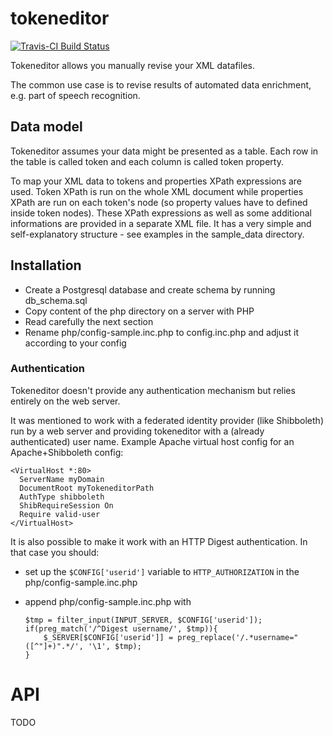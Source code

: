# tokeneditor

[![Travis-CI Build Status](https://travis-ci.org/acdh-oeaw/tokeneditor.png?branch=master)](https://travis-ci.org/acdh-oeaw/tokeneditor)


Tokeneditor allows you manually revise your XML datafiles.

The common use case is to revise results of automated data enrichment, e.g. part of speech recognition.

## Data model

Tokeneditor assumes your data might be presented as a table. Each row in the table is called token and each column is called token property.

To map your XML data to tokens and properties XPath expressions are used. Token XPath is run on the whole XML document while properties XPath are run on each token's node (so property values have to defined inside token nodes).
These XPath expressions as well as some additional informations are provided in a separate XML file. It has a very simple and self-explanatory structure - see examples in the sample_data directory.

## Installation

- Create a Postgresql database and create schema by running db_schema.sql
- Copy content of the php directory on a server with PHP 
- Read carefully the next section
- Rename php/config-sample.inc.php to config.inc.php and adjust it according to your config

### Authentication

Tokeneditor doesn't provide any authentication mechanism but relies entirely on the web server.

It was mentioned to work with a federated identity provider (like Shibboleth) run by a web server and providing tokeneditor with a (already authenticated) user name.
Example Apache virtual host config for an Apache+Shibboleth config:
```
<VirtualHost *:80>
  ServerName myDomain
  DocumentRoot myTokeneditorPath
  AuthType shibboleth
  ShibRequireSession On
  Require valid-user
</VirtualHost>
```

It is also possible to make it work with an HTTP Digest authentication. In that case you should:
- set up the `$CONFIG['userid']` variable to `HTTP_AUTHORIZATION` in the php/config-sample.inc.php
- append php/config-sample.inc.php with

    ```
    $tmp = filter_input(INPUT_SERVER, $CONFIG['userid']);
    if(preg_match('/^Digest username/', $tmp)){
        $_SERVER[$CONFIG['userid']] = preg_replace('/.*username="([^"]+)".*/', '\1', $tmp);
    }
    ```

# API

TODO
